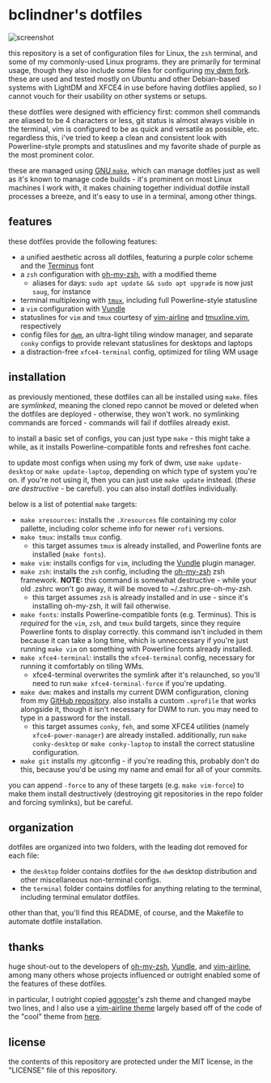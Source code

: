 # bclindner's dotfiles

![screenshot](https://i.imgur.com/5qaqnTa.png)

this repository is a set of configuration files for Linux, the `zsh` terminal, and some of my commonly-used Linux programs. they are primarily for terminal usage, though they also include some files for configuring [my dwm fork](https://github.com/bclindner/dwm). these are used and tested mostly on Ubuntu and other Debian-based systems with LightDM and XFCE4 in use before having dotfiles applied, so I cannot vouch for their usability on other systems or setups.

these dotfiles were designed with efficiency first: common shell commands are aliased to be 4 characters or less, git status is almost always visible in the terminal, vim is configured to be as quick and versatile as possible, etc. regardless this, i've tried to keep a clean and consistent look with Powerline-style prompts and statuslines and my favorite shade of purple as the most prominent color.

these are managed using [GNU `make`](https://www.gnu.org/software/make/), which can manage dotfiles just as well as it's known to manage code builds - it's prominent on most Linux machines I work with, it makes chaining together individual dotfile install processes a breeze, and it's easy to use in a terminal, among other things.

## features

these dotfiles provide the following features:

* a unified aesthetic across all dotfiles, featuring a purple color scheme and the [Terminus](http://terminus-font.sourceforge.net/) font
* a `zsh` configuration with [oh-my-zsh](https://github.com/robbyrussell/oh-my-zsh), with a modified theme
  * aliases for days: `sudo apt update && sudo apt upgrade` is now just `saug`, for instance
* terminal multiplexing with [`tmux`](https://tmux.github.io/), including full Powerline-style statusline
* a `vim` configuration with [Vundle](https://github.com/VundleVim/Vundle.vim)
* statuslines for `vim` and `tmux` courtesy of [vim-airline](https://github.com/vim-airline/vim-airline) and [tmuxline.vim](https://github.com/edkolev/tmuxline.vim), respectively
* config files for [`dwm`](http://dwm.suckless.org), an ultra-light tiling window manager, and separate `conky` configs to provide relevant statuslines for desktops and laptops
* a distraction-free `xfce4-terminal` config, optimized for tiling WM usage

## installation

as previously mentioned, these dotfiles can all be installed using `make`. files are *symlinked*, meaning the cloned repo cannot be moved or deleted when the dotfiles are deployed - otherwise, they won't work. no symlinking commands are forced - commands will fail if dotfiles already exist.

to install a basic set of configs, you can just type `make` - this might take a while, as it installs Powerline-compatible fonts and refreshes font cache. 

to update most configs when using my fork of dwm, use `make update-desktop` or `make update-laptop`, depending on which type of system you're on. if you're not using it, then you can just use `make update` instead. (*these are destructive* - be careful). you can also install dotfiles individually. 

below is a list of potential `make` targets:

* `make xresources`: installs the `.Xresources` file containing my color pallette, including color scheme info for newer `rofi` versions.
* `make tmux`: installs `tmux` config.
  * this target assumes `tmux` is already installed, and Powerline fonts are installed (`make fonts`).
* `make vim`: installs configs for `vim`, including the [Vundle](https://github.com/VundleVim/Vundle.vim) plugin manager.
* `make zsh`: installs the `zsh` config, including the [oh-my-zsh](https://github.com/robbyrussell/oh-my-zsh) zsh framework. **NOTE:** this command is somewhat destructive - while your old .zshrc won't go away, it will be moved to ~/.zshrc.pre-oh-my-zsh.
  * this target assumes `zsh` is already installed and in use - since it's installing oh-my-zsh, it will fail otherwise.
* `make fonts`: installs Powerline-compatible fonts (e.g. Terminus). This is *required* for the `vim`, `zsh`, and `tmux` build targets, since they require Powerline fonts to display correctly. this command isn't included in them because it can take a long time, which is unneccessary if you're just running `make vim` on something with Powerline fonts already installed.
* `make xfce4-terminal`: installs the `xfce4-terminal` config, necessary for running it comfortably on tiling WMs.
  * xfce4-terminal overwrites the symlink after it's relaunched, so you'll need to run `make xfce4-terminal-force` if you're updating.
* `make dwm`: makes and installs my current DWM configuration, cloning from my [GitHub repository](https://github.com/bclindner/dwm). also installs a custom `.xprofile` that works alongside it, though it isn't necessary for DWM to run. you may need to type in a password for the install.
  * this target assumes `conky`, `feh`, and some XFCE4 utilities (namely `xfce4-power-manager`) are already installed. additionally, run `make conky-desktop` or `make conky-laptop` to install the correct statusline configuration.
* `make git` installs my .gitconfig - if you're reading this, probably don't do this, because you'd be using my name and email for all of your commits.

you can append `-force` to any of these targets (e.g. `make vim-force`) to make them install destructively (destroying git repositories in the repo folder and forcing symlinks), but be careful.

## organization

dotfiles are organized into two folders, with the leading dot removed for each file:
  * the `desktop` folder contains dotfiles for the `dwm` desktop distribution and other miscellaneous non-terminal configs.
  * the `terminal` folder contains dotfiles for anything relating to the terminal, including terminal emulator dotfiles.

other than that, you'll find this README, of course, and the Makefile to automate dotfile installation.

## thanks

huge shout-out to the developers of [oh-my-zsh](https://github.com/robbyrussell/oh-my-zsh), [Vundle](https://github.com/VundleVim/Vundle.vim), and [vim-airline](https://github.com/vim-airline/vim-airline), among many others whose projects influenced or outright enabled some of the features of these dotfiles.

in particular, I outright copied [agnoster](https://github.com/agnoster)'s zsh theme and changed maybe two lines, and I also use a [vim-airline theme](https://github.com/bclindner/vim-airline-bclindner) largely based off of the code of the "cool" theme from [here](https://github.com/vim-airline/vim-airline-themes).

## license

the contents of this repository are protected under the MIT license, in the "LICENSE" file of this repository.

